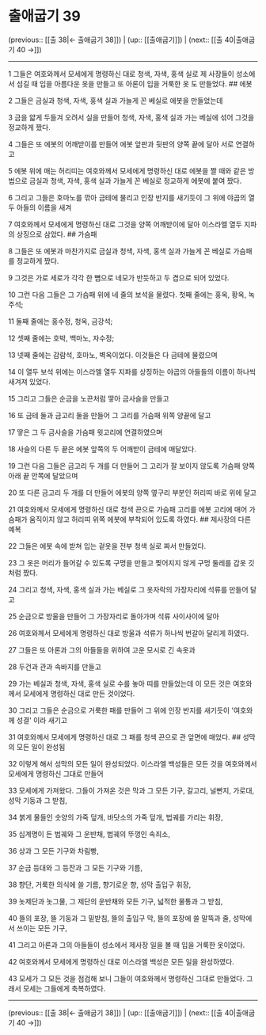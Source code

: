 # 출애굽기 39

(previous:: [[출 38|← 출애굽기 38]]) | (up:: [[출애굽기]]) | (next:: [[출 40|출애굽기 40 →]])

***




1 
그들은 여호와께서 모세에게 명령하신 대로 청색, 자색, 홍색 실로 제 사장들이 성소에서 섬길 때 입을 아름다운 옷을 만들고 또 아론이 입을 거룩한 옷 도 만들었다. ## 에봇 



2 
그들은 금실과 청색, 자색, 홍색 실과 가늘게 꼰 베실로 에봇을 만들었는데 



3 
금을 얇게 두들겨 오려서 실을 만들어 청색, 자색, 홍색 실과 가는 베실에 섞어 그것을 정교하게 짰다. 



4 
그들은 또 에봇의 어깨받이를 만들어 에봇 앞판과 뒷판의 양쪽 끝에 달아 서로 연결하고 



5 
에봇 위에 매는 허리띠는 여호와께서 모세에게 명령하신 대로 에봇을 짤 때와 같은 방법으로 금실과 청색, 자색, 홍색 실과 가늘게 꼰 베실로 정교하게 에봇에 붙여 짰다. 



6 
그리고 그들은 호마노를 깎아 금테에 물리고 인장 반지를 새기듯이 그 위에 야곱의 열두 아들의 이름을 새겨 



7 
여호와께서 모세에게 명령하신 대로 그것을 양쪽 어깨받이에 달아 이스라엘 열두 지파의 상징으로 삼았다. ## 가슴패 



8 
그들은 또 에봇과 마찬가지로 금실과 청색, 자색, 홍색 실과 가늘게 꼰 베실로 가슴패를 정교하게 짰다. 



9 
그것은 가로 세로가 각각 한 뼘으로 네모가 반듯하고 두 겹으로 되어 있었다. 



10 
그런 다음 그들은 그 가슴패 위에 네 줄의 보석을 물렸다. 첫째 줄에는 홍옥, 황옥, 녹주석; 



11 
둘째 줄에는 홍수정, 청옥, 금강석; 



12 
셋째 줄에는 호박, 백마노, 자수정; 



13 
넷째 줄에는 감람석, 호마노, 벽옥이었다. 이것들은 다 금테에 물렸으며 



14 
이 열두 보석 위에는 이스라엘 열두 지파를 상징하는 야곱의 아들들의 이름이 하나씩 새겨져 있었다. 



15 
그리고 그들은 순금을 노끈처럼 땋아 금사슬을 만들고 



16 
또 금테 둘과 금고리 둘을 만들어 그 고리를 가슴패 위쪽 양끝에 달고 



17 
땋은 그 두 금사슬을 가슴패 윗고리에 연결하였으며 



18 
사슬의 다른 두 끝은 에봇 앞쪽의 두 어깨받이 금테에 매달았다. 



19 
그런 다음 그들은 금고리 두 개를 더 만들어 그 고리가 잘 보이지 않도록 가슴패 양쪽 아래 끝 안쪽에 달았으며 



20 
또 다른 금고리 두 개를 더 만들어 에봇의 양쪽 옆구리 부분인 허리띠 바로 위에 달고 



21 
여호와께서 모세에게 명령하신 대로 청색 끈으로 가슴패 고리를 에봇 고리에 매어 가슴패가 움직이지 않고 허리띠 위쪽 에봇에 부착되어 있도록 하였다. ## 제사장의 다른 예복 



22 
그들은 에봇 속에 받쳐 입는 겉옷을 전부 청색 실로 짜서 만들었다. 



23 
그 옷은 머리가 들어갈 수 있도록 구멍을 만들고 찢어지지 않게 구멍 둘레를 갑옷 깃처럼 짰다. 



24 
그리고 청색, 자색, 홍색 실과 가는 베실로 그 옷자락의 가장자리에 석류를 만들어 달고 



25 
순금으로 방울을 만들어 그 가장자리로 돌아가며 석류 사이사이에 달아 



26 
여호와께서 모세에게 명령하신 대로 방울과 석류가 하나씩 번갈아 달리게 하였다. 



27 
그들은 또 아론과 그의 아들들을 위하여 고운 모시로 긴 속옷과 



28 
두건과 관과 속바지를 만들고 



29 
가는 베실과 청색, 자색, 홍색 실로 수를 놓아 띠를 만들었는데 이 모든 것은 여호와께서 모세에게 명령하신 대로 만든 것이었다. 



30 
그리고 그들은 순금으로 거룩한 패를 만들어 그 위에 인장 반지를 새기듯이 '여호와께 성결' 이라 새기고 



31 
여호와께서 모세에게 명령하신 대로 그 패를 청색 끈으로 관 앞면에 매었다. ## 성막의 모든 일이 완성됨 



32 
이렇게 해서 성막의 모든 일이 완성되었다. 이스라엘 백성들은 모든 것을 여호와께서 모세에게 명령하신 그대로 만들어 



33 
모세에게 가져왔다. 그들이 가져온 것은 막과 그 모든 기구, 갈고리, 널빤지, 가로대, 성막 기둥과 그 받침, 



34 
붉게 물들인 숫양의 가죽 덮개, 바닷소의 가죽 덮개, 법궤를 가리는 휘장, 



35 
십계명이 든 법궤와 그 운반채, 법궤의 뚜껑인 속죄소, 



36 
상과 그 모든 기구와 차림빵, 



37 
순금 등대와 그 등잔과 그 모든 기구와 기름, 



38 
향단, 거룩한 의식에 쓸 기름, 향기로운 향, 성막 출입구 휘장, 



39 
놋제단과 놋그물, 그 제단의 운반채와 모든 기구, 넓적한 물통과 그 받침, 



40 
뜰의 포장, 뜰 기둥과 그 밑받침, 뜰의 출입구 막, 뜰의 포장에 쓸 말뚝과 줄, 성막에서 쓰이는 모든 기구, 



41 
그리고 아론과 그의 아들들이 성소에서 제사장 일을 볼 때 입을 거룩한 옷이었다. 



42 
여호와께서 모세에게 명령하신 대로 이스라엘 백성은 모든 일을 완성하였다. 



43 
모세가 그 모든 것을 점검해 보니 그들이 여호와께서 명령하신 그대로 만들었다. 그래서 모세는 그들에게 축복하였다.

***

(previous:: [[출 38|← 출애굽기 38]]) | (up:: [[출애굽기]]) | (next:: [[출 40|출애굽기 40 →]])
